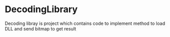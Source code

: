 # DecodingLibrary
Decoding libray is project which contains code to implement method to load DLL and send bitmap to get result
